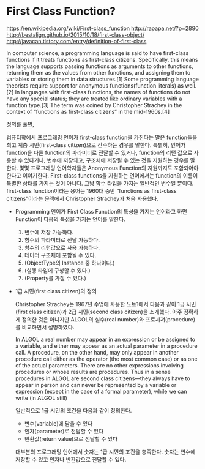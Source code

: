 # First Class Function?

https://en.wikipedia.org/wiki/First-class_function
http://rapapa.net/?p=2890
http://bestalign.github.io/2015/10/18/first-class-object/
http://javacan.tistory.com/entry/definition-of-first-class

In computer science, a programming language is said to have first-class functions if it treats functions as first-class citizens. Specifically, this means the language supports passing functions as arguments to other functions, returning them as the values from other functions, and assigning them to variables or storing them in data structures.[1] Some programming language theorists require support for anonymous functions(function literals) as well.[2] In languages with first-class functions, the names of functions do not have any special status; they are treated like ordinary variables with a function type.[3] The term was coined by Christopher Strachey in the context of “functions as first-class citizens” in the mid-1960s.[4]

정의를 풀면,

컴퓨터학에서 프로그래밍 언어가 first-class function을 가진다는 말은 function들을 최고 계층 시민(first-class citizen)으로 간주하는 경우를 말한다. 특별히, 언어가 function을 다른 function의 파라미터로 전달할 수 있거나, function의 리턴 값으로 사용할 수 있다거나, 변수에 저장되고, 구조체에 저장될 수 있는 것을 지원하는 경우를 말한다. 몇몇 프로그래밍 언어학자들은 Anonymous Function의 지원까지도 포함되어야 한다고 이야기한다. First-class functions을 지원하는 언어에서는 function의 이름이 특별한 상태를 가지는 것이 아니다. 그냥 함수 타입을 가지는 일반적인 변수일 뿐이다. first-class function이라는 용어는 1960대 중반 “functions as first-class citizens”이라는 문맥에서 Christopher Strachey가 처음 사용했다.


* Programming 언어가 First Class Function의 특성을 가지는 언어라고 하면 Function이 다음의 특성을 가지는 언어를 말한다. 

  1. 변수에 저장 가능하다.
  2. 함수의 파라미터로 전달 가능하다.
  3. 함수의 리턴값으로 사용 가능하다.
  4. 데이터 구조체에 포함될 수 있다. 
  5. (ObjectType의 Instance 중 하나이다.)
  6. (실행 타임에 구성할 수 있다.)
  7. (Property를 가질 수 있다.)

* 1급 시민(first class citizen)의 정의

  Christopher Strachey는 1967년 수업에 사용한 노트1에서 다음과 같이 1급 시민(first class citizen)과 2급 시민(second class citizen)을 소개했다. 아주 정확하게 정의한 것은 아니지만 ALGOL의 실수(real number)와 프로시져(procedure)를 비교하면서 설명하였다.

  In ALGOL a real number may appear in an expression or be assigned to a variable, and either may appear as an actual parameter in a procedure call. A procedure, on the other hand, may only appear in another procedure call either as the operator (the most common case) or as one of the actual parameters. There are no other expressions involving procedures or whose results are procedures. Thus in a sense procedures in ALGOL are second class citizens—they always have to appear in person and can never be represented by a variable or expression (except in the case of a formal parameter), while we can write (in ALGOL still)

  일반적으로 1급 시민의 조건을 다음과 같이 정의한다.

  * 변수(variable)에 담을 수 있다
  * 인자(parameter)로 전달할 수 있다
  * 반환값(return value)으로 전달할 수 있다
  
  대부분의 프로그래밍 언어에서 숫자는 1급 시민의 조건을 충족한다. 숫자는 변수에 저장할 수 있고 인자나 반환값으로 전달할 수 있다.
  
